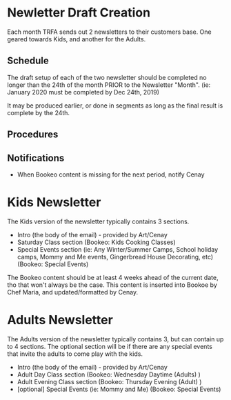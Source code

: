 # Newletter Draft Creation
Each month TRFA sends out 2 newsletters to their customers base. One geared towards Kids, and another for the Adults.


## Schedule
The draft setup of each of the two newsletter should be completed no longer than the 24th of the month PRIOR to the Newsletter "Month". (ie: January 2020 must be completed by Dec 24th, 2019) 

It may be produced earlier, or done in segments as long as the final result is complete by the 24th. 

## Procedures

## Notifications
 * When Bookeo content is missing for the next period, notify Cenay

# Kids Newsletter
The Kids version of the newsletter typically contains 3 sections. 
 * Intro (the body of the email) - provided by Art/Cenay
 * Saturday Class section (Bookeo: Kids Cooking Classes)
 * Special Events section (ie: Any Winter/Summer Camps, School holiday camps, Mommy and Me events, Gingerbread House Decorating, etc) (Bookeo: Special Events)

The Bookeo content should be at least 4 weeks ahead of the current date, tho that won't always be the case. This content is inserted into Bookoe by Chef Maria, and updated/formatted by Cenay.

# Adults Newsletter
The Adults version of the newsletter typically contains 3, but can contain up to 4 sections. The optional section will be if there are any special events that invite the adults to come play with the kids. 
 * Intro (the body of the email) - provided by Art/Cenay
 * Adult Day Class section (Bookeo: Wednesday Daytime (Adults) )
 * Adult Evening Class section (Bookeo: Thursday Evening (Adult) )
 * [optional] Special Events (ie: Mommy and Me) (Bookeo: Special Events)